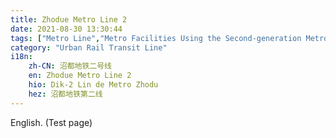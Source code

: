 ```yaml
---
title: Zhodue Metro Line 2
date: 2021-08-30 13:30:44
tags: ["Metro Line","Metro Facilities Using the Second-generation Metro Construction Standard"]
category: "Urban Rail Transit Line"
i18n:
    zh-CN: 沼都地铁二号线
    en: Zhodue Metro Line 2
    hio: Dik-2 Lin de Metro Zhodu
    hez: 沼都地铁第二线
---
```


English. (Test page)